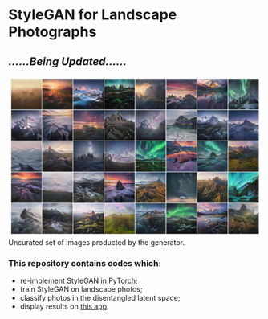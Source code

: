 # StyleGAN for Landscape Photographs

## ***......Being Updated......***



![image](https://github.com/hejj16/Landscape-StyleGAN/blob/main/result.png)
 <br />Uncurated set of images producted by the generator.
 

### This repository contains codes which:
- re-implement StyleGAN in PyTorch;
- train StyleGAN on landscape photos;
- classify photos in the disentangled latent space;
- display results on [this app](https://taking-non-existing-photos.herokuapp.com/).










